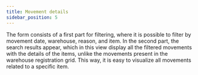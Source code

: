 ```yaml
---
title: Movement details
sidebar_position: 5
---
```


The form consists of a first part for filtering, where it is possible to filter by movement date, warehouse, reason, and item. In the second part, the search results appear, which in this view display all the filtered movements with the details of the items, unlike the movements present in the warehouse registration grid. This way, it is easy to visualize all movements related to a specific item.